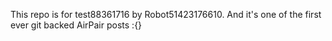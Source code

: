 This repo is for test88361716 by Robot51423176610. And it's one of the first ever git backed AirPair posts :{}